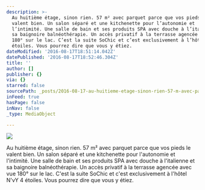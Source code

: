 ```yaml
---
description: >-
  Au huitième étage, sinon rien. 57 m² avec parquet parce que vos pieds le
  valent bien. Un salon séparé et une kitchenette pour l’autonomie et
  l’intimité. Une salle de bain et ses produits SPA avec douche à l’italienne et
  sa baignoire balnéothérapie. Un accès privatif à la terrasse agencée avec vue
  180° sur le lac. C’est la suite SoChic et c’est exclusivement à l’hôtel N’vY 4
  étoiles. Vous pourrez dire que vous y étiez.
dateModified: '2016-08-17T18:51:14.042Z'
datePublished: '2016-08-17T18:52:46.304Z'
title: ''
author: []
publisher: {}
via: {}
starred: false
sourcePath: _posts/2016-08-17-au-huitieme-etage-sinon-rien-57-m-avec-parquet-parce-que.md
inFeed: true
hasPage: false
inNav: false
_type: MediaObject

---
```

![](https://the-grid-user-content.s3-us-west-2.amazonaws.com/a525fc62-610e-456a-a6a8-48fff6db6bfd.jpg)

Au huitième étage, sinon rien. 57 m² avec parquet parce que vos pieds le valent bien. Un salon séparé et une kitchenette pour l'autonomie et l'intimité. Une salle de bain et ses produits SPA avec douche à l'italienne et sa baignoire balnéothérapie. Un accès privatif à la terrasse agencée avec vue 180° sur le lac. C'est la suite SoChic et c'est exclusivement à l'hôtel N'vY 4 étoiles. Vous pourrez dire que vous y étiez.